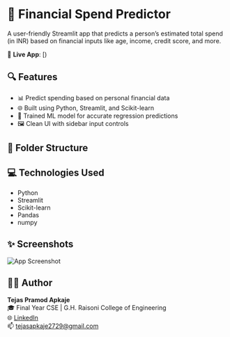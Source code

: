 # 💸 Financial Spend Predictor

A user-friendly Streamlit app that predicts a person’s estimated total spend (in INR) based on financial inputs like age, income, credit score, and more.

🚀 **Live App**: [)

## 🔍 Features

- 📊 Predict spending based on personal financial data
- 🌐 Built using Python, Streamlit, and Scikit-learn
- 🤖 Trained ML model for accurate regression predictions
- 🖼️ Clean UI with sidebar input controls

## 📁 Folder Structure


## 💻 Technologies Used

- Python
- Streamlit
- Scikit-learn
- Pandas
- numpy

## ✨ Screenshots

![App Screenshot]()

## 👨‍💻 Author

**Tejas Pramod Apkaje**  
🎓 Final Year CSE | G.H. Raisoni College of Engineering  
🌐 [LinkedIn](https://www.linkedin.com/in/tejas-apkaje-6a3108354/)  
📫 tejasapkaje2729@gmail.com
